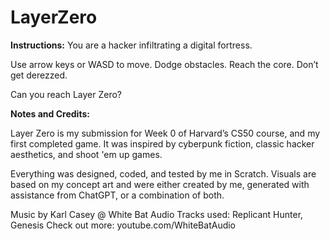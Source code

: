 # LayerZero

**Instructions:**
You are a hacker infiltrating a digital fortress.

Use arrow keys or WASD to move. Dodge obstacles.
Reach the core. Don’t get derezzed.

Can you reach Layer Zero?

**Notes and Credits:**

Layer Zero is my submission for Week 0 of Harvard’s CS50 course, and my first completed game. It was inspired by cyberpunk fiction, classic hacker aesthetics, and shoot 'em up games.

Everything was designed, coded, and tested by me in Scratch.
Visuals are based on my concept art and were either created by me, generated with assistance from ChatGPT, or a combination of both.

Music by Karl Casey @ White Bat Audio
Tracks used: Replicant Hunter, Genesis
Check out more: youtube.com/WhiteBatAudio
